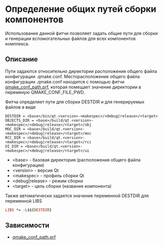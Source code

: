 # Определение общих путей сборки компонентов

Использование данной фитчи позволяет задать общие пути для сборки и генерации вспомогательных файлов для всех компонентов комплекса.

## Описание

Пути задаются относительно директории расположения общего файла конфигурации .qmake.conf. Месторасположение общего файла конфигурации .qmake.conf находится с помощью фитчи [qmake_conf_path.prf](qmake_conf_path.md), которая помещает значение директории в переменую QMAKE_CONF_FILE_PWD.

Фитча определяет пути для сборки DESTDIR и для генерируемых файлов в виде

```
DESTDIR = <base>/bin/qt.<version>-<makespec>/<debug|release>/<target>
OBJECTS_DIR = <base>/build/qt.<version>-<makespec>/<debug|release>/<target>/obj
MOC_DIR = <base>/build/qt.<version>-<makespec>/<debug|release>/<target>/moc
RCC_DIR = <base>/build/qt.<version>-<makespec>/<debug|release>/<target>/rcc
UI_DIR = <base>/build/qt.<version>-<makespec>/<debug|release>/<target>/ui
```

* \<base\> - базовая директория (расположения общего файла конфигурации)
* \<version\> - версия Qt
* \<makespec\> - профиль сборки Qt
* \<debug|release\> - режим сборки
* \<target\> - цель сборки (название компонента)

Также автоматически задается значение переменной DESTDIR для переменной LIBS

```pro
LIBS *= -L$${DESTDIR}
```

## Зависимости

* [qmake_conf_path.prf](qmake_conf_path.md)
